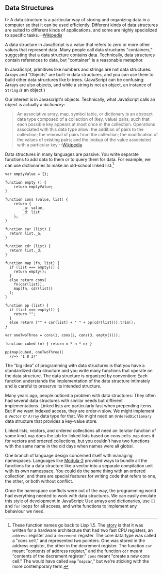 ## Data Structures

I> A data structure is a particular way of storing and organizing data in a computer so that it can be used efficiently. Different kinds of data structures are suited to different kinds of applications, and some are highly specialized to specific tasks.--[Wikipedia][data structures]

[data structures]: https://en.wikipedia.org/wiki/Data_structure

A data structure in JavaScript is a value that refers to zero or more other values that represent data. Many people call data structures "containers," suggesting that a data structure contains data. Technically, data structures contain references to data, but "container" is a reasonable metaphor.

In JavaScript, primitives like numbers and strings are not data structures. Arrays and "Objects" are built-in data structures, and you can use them to build other data structures like b-trees. (JavaScript can be confusing: Arrays are also objects, and while a string is not an object, an instance of `String` *is* an object.)

Our interest is in Javascript's objects. Technically, what JavaScript calls an object is actually a *dictionary*:

> An associative array, map, symbol table, or dictionary is an abstract data type composed of a collection of (key, value) pairs, such that each possible key appears at most once in the collection. Operations associated with this data type allow: the addition of pairs to the collection; the removal of pairs from the collection; the modification of the values of existing pairs; and the lookup of the value associated with a particular key.--[Wikipedia][associative array]

[associative array]: https://en.wikipedia.org/wiki/Dictionary_(data_structure)

Data structures in many languages are passive: You write separate functions to add data to them or to query them for data. For example, we can use dictionaries to make an old-school linked list:[^map]

~~~~~~~~
var emptyValue = {};

function empty () {
	return emptyValue;
}

function cons (value, list) {
	return {
		_a: value,
		_d: list
	};
}

function car (list) {
  return list._a;
}

function cdr (list) {
  return list._d;
}

function map (fn, list) {
  if (list === empty()) {
    return empty();
  }
  else return cons(
    fn(car(list)),
    map(fn, cdr(list))
  );
}

function pp (list) {
  if (list === empty()) {
    return "";
  }
  else return ("" + car(list) + " " + pp(cdr(list))).trim();
}

var oneTwoThree = cons(1, cons(2, cons(3, empty())));

function cubed (n) { return n * n * n; }

pp(map(cubed, oneTwoThree))
  //=> '1 8 27'
~~~~~~~~

[^map]: These function names go back to Lisp 1.5. The [story](https://en.wikipedia.org/wiki/CAR_and_CDR) is that it was written for a hardware architecture that had two fast CPU registers, an `address` register and a `decrement` register. The core data type was called a "cons cell," and represented two pointers. One was stored in the address register, the other in the decrement register. The function `car` meant "contents of address register," and the function `cdr` meant "contents of the decrement register." `cons` meant "create a new cons cell." The would have called `map` "`mapcar`," but we're sticking with the more contemporary term.

The "big idea" of programming with data structures is that you have a standardized data structure and you write many functions that operate on the data structure. The data structure is organized by convention: Each function understands the implementation of the data structure intimately and is careful to preserve its intended structure.

Many years ago, people noticed a problem with data structures: They often had several data structures with similar needs but different implementations. Linked lists are particularly fast when prepending items. But if we want indexed access, they are order-n slow. We might implement a `Vector` or `Array` data type for that. We might need an `OrderedDictionary` data structure that provides a key-value store.

Linked lists, vectors, and ordered collections all need an iterator function of some kind. `map` does the job for linked lists based on cons cells. `map` does it for vectors and ordered collections, but you couldn't have two functions with the same name in the old days when names were all global.

One branch of language design concerned itself with managing namespaces. Languages like [Modula-2] provided ways to bundle all the functions for a data structure like a vector into a separate compilation unit with its own namespace. You could do the same thing with an ordered collection, and there are special features for writing code that refers to one, the other, or both without conflict.

[Modula-2]: https://en.wikipedia.org/wiki/Modula-2

Once the namespace conflicts were out of the way, the programming world had everything needed to work with data structures. We can easily emulate this style of development in JavaScript: Use arrays and dictionaries, use `[]` and `for` loops for all access, and write functions to implement any behaviour we need.
